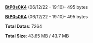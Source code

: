 [**BtP0s0K4**](/data/BtP0s0K4.txt) (06/12/22 - 19:10)- 495 bytes

[**BtP0s0K4**](/data/BtP0s0K4.txt) (06/12/22 - 19:10)- 495 bytes

**Total Datas**: 7264

**Total Size**: 43.65 MB / 43.7 MB